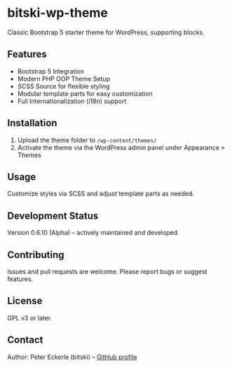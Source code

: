 # bitski-wp-theme
Classic Bootstrap 5 starter theme for WordPress, supporting blocks.

## Features
- Bootstrap 5 Integration
- Modern PHP OOP Theme Setup
- SCSS Source for flexible styling
- Modular template parts for easy customization
- Full Internationalization (i18n) support

## Installation
1. Upload the theme folder to `/wp-content/themes/`
2. Activate the theme via the WordPress admin panel under Appearance > Themes

## Usage
Customize styles via SCSS and adjust template parts as needed.

## Development Status
Version 0.6.10 (Alpha) – actively maintained and developed.

## Contributing
Issues and pull requests are welcome. Please report bugs or suggest features.

## License
GPL v3 or later.

## Contact
Author: Peter Eckerle (bitski) – [GitHub profile](https://github.com/bitski)
